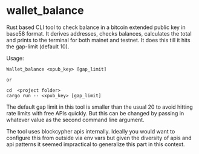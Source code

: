 # wallet_balance

Rust based CLI tool to check balance in a bitcoin extended public key in base58 format. It derives addresses, checks balances, calculates the total and prints to the terminal for both mainet and testnet. It does this till it hits the gap-limit (default 10).

Usage:
    
    Wallet_balance <xpub_key> [gap_limit]

    or

    cd  <project folder>
    cargo run -- <xpub_key> [gap_limit]

The default gap limit in this tool is smaller than the usual 20 to avoid hitting rate limits with free APIs quickly. But this can be changed by passing in whatever value as the second command line argument.

The tool uses blockcypher apis internally. Ideally you would want to configure this from outside via env vars but given the diversity of apis and api patterns it seemed impractical to generalize this part in this context.

